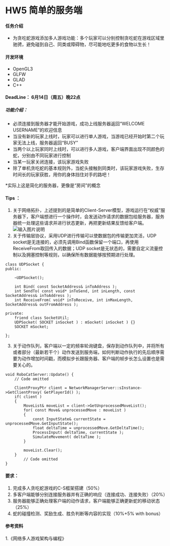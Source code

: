 # HW5 简单的服务端

#### 任务介绍
- 为贪吃蛇游戏添加多人游戏功能：多个玩家可以分别控制贪吃蛇在游戏区域里驰骋，避免碰到自己、同类或障碍物，尽可能地吃更多的食物以生长！

#### 开发环境
- OpenGL3
- GLFW
- GLAD
- C++

#### DeadLine： 6月14日（周五）晚22点

##### 功能介绍：
- 必须连接到服务器才能开始游戏，成功上线服务器返回“WELCOME USERNAME”的欢迎信息
- 当没有新的玩家上线时，玩家可以进行单人游戏，当游戏已经开始时第二个玩家无法上线，服务器返回“BUSY”
- 当两个以上玩家同时上线时，可以进行多人游戏，客户端界面出现不同颜色的蛇，分别由不同玩家进行控制
- 当某一玩家关闭连接，该玩家游戏失败
- 除了单机贪吃蛇的基本规则外，当蛇头接触到同类时，该玩家游戏失败，生存时间长的玩家获胜，用你的身体挡住对手的路吧！


\*实际上这是简化的服务器，更像是“房间”的概念

#### Tips ：
1. 关于网络拓扑，上述提到的是简单的Client-Server模型，游戏运行在“权威”服务器下，客户端想进行一个操作时，会发送动作请求的数据包给服务器，服务器统一处理这些请求并进行状态更新，再把更新结果反馈给客户端。
![输入图片说明](https://images.gitee.com/uploads/images/2019/0602/114027_b2fd1f31_1194012.png "屏幕截图.png")
2. 关于传输层协议，采用UDP进行传输可以使数据包的传输更加灵活，UDP socket是无连接的，必须先调用Bind函数保留一个端口，再使用ReceiveFrom取回传入的数据；UDP socket是无状态的，需要自定义流量控制以及拥塞控制等规则，以确保所有数据能够按预期进行处理。

```
class UDPSocket {
public:

	~UDPSocket();

	int Bind( const SocketAddress& inToAddress );
	int SendTo( const void* inToSend, int inLength, const SocketAddress& inToAddress );
	int ReceiveFrom( void* inToReceive, int inMaxLength, SocketAddress& outFromAddress );

private:
	friend class SocketUtil;
	UDPSocket( SOCKET inSocket ) : mSocket( inSocket ) {}
	SOCKET mSocket;

};
```
3. 关于动作队列，客户端以一定的频率轮询键盘，保存到动作队列中，并将所有或者部分（最新若干个）动作发送到服务端，如何判断动作执行的先后顺序需要为动作增加时间戳，而模拟步长跟服务器、客户端的帧步长怎么设置也是需要关心的。

```
void RoboCatServer::Update() {
	// Code omitted

	ClientProxyPtr client = NetworkManagerServer::sInstance->GetClientProxy( GetPlayerId() );
	if( client )
	{
		MoveList& moveList = client->GetUnprocessedMoveList();
		for( const Move& unprocessedMove : moveList )
		{
			const InputState& currentState = unprocessedMove.GetInputState();
			float deltaTime = unprocessedMove.GetDeltaTime();
			ProcessInput( deltaTime, currentState );
			SimulateMovement( deltaTime );
		}

		moveList.Clear();
	}
        // Code omitted
}
```





#### 要求：
1. 完成多人贪吃蛇游戏的C-S框架搭建（50%）
2. 多客户端能够分别连接服务器并有正确的响应（连接成功、连接失败）（20%）
3. 服务器能够正确处理客户端的动作请求，客户端能够正确更新蛇的移动状态（25%）
4. 蛇的碰撞检测、奖励生成、胜负判断等内容的实现（10%+5% with bonus）

#### 参考资料
1.《网络多人游戏架构与编程》
